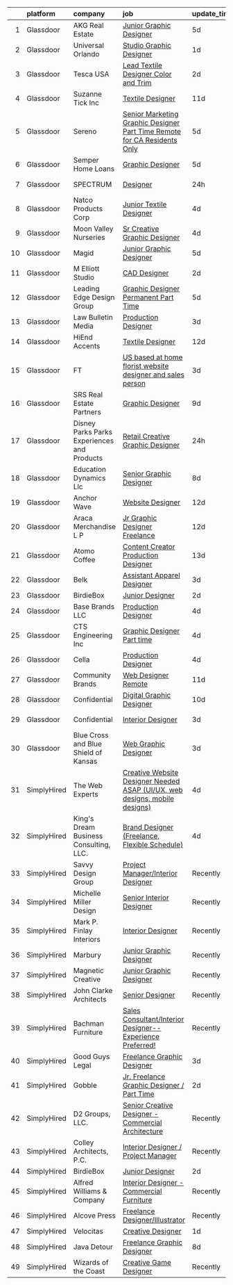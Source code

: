

|    | platform    | company                                      | job                                                                                                                                                                                                                                                                                                                                                                                                                                                                                                                                                                                                                                                                                                                                                                                                                                                                                                                                                                                                                                                                                                                                                                                                                                                                                                                                                                                                                                                                       | update_time   | location              |
|---:|:------------|:---------------------------------------------|:--------------------------------------------------------------------------------------------------------------------------------------------------------------------------------------------------------------------------------------------------------------------------------------------------------------------------------------------------------------------------------------------------------------------------------------------------------------------------------------------------------------------------------------------------------------------------------------------------------------------------------------------------------------------------------------------------------------------------------------------------------------------------------------------------------------------------------------------------------------------------------------------------------------------------------------------------------------------------------------------------------------------------------------------------------------------------------------------------------------------------------------------------------------------------------------------------------------------------------------------------------------------------------------------------------------------------------------------------------------------------------------------------------------------------------------------------------------------------|:--------------|:----------------------|
|  1 | Glassdoor   | AKG Real Estate                              | [Junior Graphic Designer](https://www.glassdoor.com/partner/jobListing.htm?pos=115&ao=1110586&s=58&guid=00000181ec097aa8b62dc132c2fd7d3e&src=GD_JOB_AD&t=SR&vt=w&ea=1&cs=1_1e94b37c&cb=1657522453503&jobListingId=1007985345638&cpc=8795CF9063CD573D&jrtk=3-0-1g7m0iumfghrc801-1g7m0iun02ff3000-0bd8220d04aa45e5--6NYlbfkN0Cp_WSJKd_Pz82imZmURPbhd3kYBsiZi4lpMLOH6vOlLCN-9PvZBA8RYGLaHFNNIHT1RTGKDHn84jeI_7favQgkIz3Obtc5Udoc2MKBcSCDP_RBgh2VwZFyfkiYo-s07fovGp_QnKxkV49C9kdlswmNKP7ebDa3SVAk778WucytpAzTkmXbzE4zVAvXhgHW2jONw6KQzXHX6O0DGA7QO89JBtSQxG-U2Nsd11-bkG5pGj-315CVZ3hBvGZVp4cSCbPUT7soOyxHdiEtL-zOUO7uXbB_5EEpivPgk78BMH2QDfkGtizHUDdCUQYkIdY8YLnquN8JjkTr1boynWTNDGPZmp0tW3R0cOqUY5025ApqtqHZbqTUzGsrdk39KsvPvtgwpKc_7ZHu3NDv9AEBBipeSIZykPvbxyL0Ha9FQxi2UKo3G0bkvhsQKsqwiQikinEzch2vM3bw6tX7nQ6XDV_m1qpmwqDa6kF6Bv_w3_gF8zjE4CTXRpKDrQLraxSTEoA%3D)                                                                                                                                                                                                                                                                                                                                                                                                                                                                                                                                                                                                          | 5d            | Beverly Hills, CA     |
|  2 | Glassdoor   | Universal Orlando                            | [Studio Graphic Designer](https://www.glassdoor.com/partner/jobListing.htm?pos=104&ao=1110586&s=58&guid=00000181ec097aa8b62dc132c2fd7d3e&src=GD_JOB_AD&t=SR&vt=w&cs=1_967287b5&cb=1657522453500&jobListingId=1007994248704&cpc=9DC6E4D8324653EE&jrtk=3-0-1g7m0iumfghrc801-1g7m0iun02ff3000-d9b1f3fc848eb774--6NYlbfkN0A8dBNt2Xi2s2VyZMdbOlonzlm4bxv48OGaZczYzhjJpiI6hl9onzamCWYK6p40cmrPf8KFpFvn169F_2osZ3DcvhF0c06k_J5nKJf9_mtiga3ModBMry0t06a5__qkQh5wXE00SN3RUxBOu0o2Ml_bTxODvHTTgKmsqM_q7xVbXXYeAfkCBAGe7EoVwYCm6mcd6m_vG9DNooVptwlig1eAkHItl8GjWuSgWN5jv2YLy-SBylkJxG6hrzr96vP7U9taHBaIjZTDTk_yjPHyNdjh-QGqYCTuGCY5OP8cIQ6EXWDvs_vSrU41B-NSP2_sadSWJf9TSEVQao_jMIf6OC3Vk3FYWo6uPLSsSPcuQiedzUtXuB8QAJW_a70CNhlbQlDwSVAMZF5ireMdIZp2M9DHOwwo1Y351e7QgCijwR_ZT7V796CLZVU-JGIk6NyN9hZZZjcbR36zpNxwW0L4K2hQCF2qI4oxJTz3wFJqB1l81lqV0cXv1iX2-nIQfTsIeqmlsna6xdeu2oRY0sfu6k8QkKeLQCNzlnw44-kwfoqpU5_e9qIZLCvDek3hQPT-E9aXqE95Mm2avBO7EVCIYc8OoibRYWUyDA9KemZGaHS-ZgMwgnrKYYrdDsBIKqW52hM32QLWqqZ1GHcbfXuQdqRMTUf78t2UBBy6pdSYsyFH1EJo3k3Hj9AfTeiwB73cYSH40e3dsyvI7pNNeHQcfq_C16O9MpcRtfSMqk6ffUoVB_8h_2ZpRCEGSkQHrZ7Vr94iG2_JYufg8CT_a20I2J1m6pTHxgXEWMJZVAPeHrMf6WAj2utujfBqzNS3w2vO-Mq_KOqli5IZAZR7Gf7ak6V_EJhcUxX9SolE-VgsHrBm984aYjnxXhKOByEymV8OPYFzDthaIPl187J4acaE0e6Gqy0-NvtdnLJrSytvIPDheG311Ub02vBm9Ij_I3-1WvyRwf82g4Z3LDw0bP0h2tEmMJv7h5FjeKUUDzB0i59vfVgunIrgAtud27u5x79C3yvTMWlw9D_xHCcs14BRIubbRYGog2S47t6-hanzCLivN8R--jaZ9MrpymlUiMFl6gDiS2QxCJKG4Q%3D%3D) | 1d            | Orlando, FL           |
|  3 | Glassdoor   | Tesca USA                                    | [Lead Textile Designer  Color and Trim ](https://www.glassdoor.com/partner/jobListing.htm?pos=118&ao=1110586&s=58&guid=00000181ec097aa8b62dc132c2fd7d3e&src=GD_JOB_AD&t=SR&vt=w&ea=1&cs=1_3567d25c&cb=1657522453503&jobListingId=1007992912128&cpc=663B5FE45D73772E&jrtk=3-0-1g7m0iumfghrc801-1g7m0iun02ff3000-da6c92eed3fa692a--6NYlbfkN0BK9GXDcakwdiqmeo8o-2GvkYnmPkq7xevAHdeF_847qkpPJo8-WyfG_zt1KMB_vnz6CIqfMNCm431vNveTLGP4acbnmSQIHNk-A_0ET0F2lF_Nt_iySGPRTEsRFCQ6gxnZA6gH-kn_2mwCCsPGoMxDXRnRrm72IocYhzRxGx4HACx_nvHU6iyMNj3NJu8S3Rh4FFaALISIZKhsUA7JNwlSaTefeVWqsPfpbbCzaw-6XPyGaCbeEK6lTCbGcqRU1oBBQ2zGdmXd2dAazWK2MAzlQMNzZItt4ZxUgcAAaYZDbCLvjFl9a7VmAbNSgkDGT0dqvj7pyhLPnCVMu_8kk-Ea_vhiW65WNE0HDKY0WOyQ6zsLE6jI5jr5R86aG7xQtKlgQ6e0aIUb3-uVVDV62mVcDS2iwDEvwEa_M4AL9SEThb1y-rhrOddUhe4VUhNl8TZiQBv1MawWl3XPEcNbOA5y5Hi2GAe7JHFgKp7okx7LOw%3D%3D)                                                                                                                                                                                                                                                                                                                                                                                                                                                                                                                                                                                                             | 2d            | Rochester Hills, MI   |
|  4 | Glassdoor   | Suzanne Tick Inc                             | [Textile Designer](https://www.glassdoor.com/partner/jobListing.htm?pos=128&ao=1110586&s=58&guid=00000181ec097aa8b62dc132c2fd7d3e&src=GD_JOB_AD&t=SR&vt=w&ea=1&cs=1_03d40e61&cb=1657522453505&jobListingId=1007970891606&cpc=A0032DE20586B9BD&jrtk=3-0-1g7m0iumfghrc801-1g7m0iun02ff3000-32fbec3a7661e491--6NYlbfkN0DfhRLDY5E7BVY3xhBTAobuSaZ3WR2SqAJ-w4NHeQGDZ4N7kqSqiwTqZdKynYK-aVe9uDLKZu1YDgz8v-klLLvGYMHILwjggHResIsYB--ugqZTxruz1bvW-KE9RKjEXU5DFCNPE79cPf5vQBSphE7TGF72zOQPOJ6YIfw1ybWx_rEBgYXSRsmtdWxEcSMvNe78J33Ky6Lhmp1JiHKgW6IXVoSE7TSRcxasVa9KniXmkhXvU_slMx3SYUkDtKvL1qXgEuEC-0XBth1g-LvOYELYNkjygrABZhDat2Iv-8YiN4ilnfhUg2DMCZvFnDufE6PKOkN1jsZ3Cv3AZEceF7-8zqtEY4LxHA1i_OHF44cjG5ICs9ccqzFheuTFKXqW2MKwQ4gWVOAlJA6QHXDb8HFuY_OVKRRk2YIrCAGTvHX9Etx3yahhbWx2uO0iq_fxv6aP-T2yTubdLg_VTkp6DKLSAZZbT-l5vWC5qje6vTh9A-RlOLm-fDdV)                                                                                                                                                                                                                                                                                                                                                                                                                                                                                                                                                                                                                               | 11d           | New York, NY          |
|  5 | Glassdoor   | Sereno                                       | [Senior Marketing Graphic Designer  Part Time  Remote for CA Residents Only ](https://www.glassdoor.com/partner/jobListing.htm?pos=117&ao=1110586&s=58&guid=00000181ec097aa8b62dc132c2fd7d3e&src=GD_JOB_AD&t=SR&vt=w&ea=1&cs=1_6e76625f&cb=1657522453503&jobListingId=1007985634958&cpc=47CFDC01B3F81FAC&jrtk=3-0-1g7m0iumfghrc801-1g7m0iun02ff3000-40c671fa3148f82b--6NYlbfkN0CvOeNjp4XLn3k0qM_T7iPcYCHAOtwX2zm7IpN2zDQyNQLlNaZWkEqBRrjuxyApmnEaO8G-Q4jUxbGg5sHk4_cP2TCDV2Rviujf8rXObzkq0my3QX_NGNAWq3dCe3kU2jOEuF_nKQ58vSxI7krOuBgK6sBtPnkm8cw_y_-ppFC54An_y4E3rFWZdo0z6CLC-B5accRKCIP2WSJnVVCxeKemk1G_rfBhXB82tFccl-Ds86E3t4XXP6pLxcspW6EeJHXrLKW6icOKhYyadUZMTf4nfhfNyX7EGRC8I8VLoJrueRiG-M43T2OI6W2pMrmazFv2-vp8iMX6PaBJDhR5LQkWWVsoEUnUAup0vvVsPFwl11U87e-YeTNJoXjlV2zMr5_KRIBP7D9cgeq__X4UwN1C8fhdv_5jAgziQRJfVmbzuKwKh6V6CtGwHAzdO1PB6TYfHI2TlZX4-FSejiOVI1vzPFgZGwl4wU_p24anYJdhapBhmMaLrU1nXbpey8S4vh5JzW1Z4ZVLTnGM7mYJI8jF_J4s7J2QAyVMuu0eUsI1VWNK7Sfq4Xv_-nZOUlh9O9w%3D)                                                                                                                                                                                                                                                                                                                                                                                                                                                                                      | 5d            | California            |
|  6 | Glassdoor   | Semper Home Loans                            | [Graphic Designer](https://www.glassdoor.com/partner/jobListing.htm?pos=123&ao=1110586&s=58&guid=00000181ec097aa8b62dc132c2fd7d3e&src=GD_JOB_AD&t=SR&vt=w&ea=1&cs=1_4ce503fd&cb=1657522453504&jobListingId=1007984676594&cpc=63E4514951618C5C&jrtk=3-0-1g7m0iumfghrc801-1g7m0iun02ff3000-ecb2b21bef1f9913--6NYlbfkN0ATuzukLZvOA7Cxi5gGVTPK8s05ijijAIGQnHXs5Od0XxWzMwbemhMUz9SzYd7vdXJLwTIId9BpMPEV3Tgyi_7fQ1IcyommTv8i8d4e8-ewpHoDP3vxxTMazvxZ7K_AAFTe6pZdowk7y3De7ZA06rp9aH02YLSAATaxcKMRYOgkCh4d93V2GwYugEcsRHdqg7Xgt5WH0ebo13wYsL63Kxcj264og0GirXfeGPqS1B9fqeD8fmXVkSvLETMhhAbF3wm7_JufWP2FwV-4lydrZDxA4T78SKGLBFVSfXbRr8wBj4OzCrnz36WTpCx205Guix_FQazvyDb3Yflhc_5HgGFpaRTxJg5y9IyFTHrB3cyJIDWXmomj5nKncMIiEAYi-zxPggtg9xx4vTZDiwPp6RPIbnwIXZEEClR2o8fvG613_V5sjuE05bm7t7uFDGc0Ip1u6gPqLAnskcfRJfFgJs8AtZlYG0wAP95kG40puv7snWkKT3q5wn_mnHwUR58mhNg%3D)                                                                                                                                                                                                                                                                                                                                                                                                                                                                                                                                                                                                                 | 5d            | Providence, RI        |
|  7 | Glassdoor   | SPECTRUM                                     | [Designer](https://www.glassdoor.com/partner/jobListing.htm?pos=122&ao=1110586&s=58&guid=00000181ec097aa8b62dc132c2fd7d3e&src=GD_JOB_AD&t=SR&vt=w&cs=1_848bd3f3&cb=1657522453504&jobListingId=1007996142213&cpc=AF8BC9077DDDE68D&jrtk=3-0-1g7m0iumfghrc801-1g7m0iun02ff3000-adc08817d68b8259--6NYlbfkN0CeXNZYxOzgf11O9-TFJft4I5QLQjKTqoL33Rtx55G7TvJvoeF0OvnaEShlzRsRct0ifqtIl0n_lMdlynFETrOSAH86cRc_F6HB_utoEbY6dnZ6qxjfGNOKeFf-pNX93Qr03dQrA3OvBzi9PWk0kzsO4Exou0DbDHSzvScjItRYCVJcpUPKr7u9WEutSJcLfSLJcdO_-rAuwgFRsdW4iNRaSoedKAzX83erM5EPyqe923QWYu__A8oe7UCebvPEbqwKF51GBLfQ9l1KWf-Vi5GQAbEK2MS2ibTAdgF-1Dgx5KmPXPzmtT4Z6g4ZMKs2xVbwtDW7GnCpdJGZaxqBjH0qS1Tyq2qrHufU65deK33PvIUV3dVnBIzIgw2iIQLPpPpN2aHxcj11hEwM6UtG5owsO-QfJcLlyuun6zO50e7DlWcV5EPopcPCnuktV6Lzotg%3D)                                                                                                                                                                                                                                                                                                                                                                                                                                                                                                                                                                                                                                                                                              | 24h           | Greenwood Village, CO |
|  8 | Glassdoor   | Natco Products Corp                          | [Junior Textile Designer](https://www.glassdoor.com/partner/jobListing.htm?pos=112&ao=1110586&s=58&guid=00000181ec097aa8b62dc132c2fd7d3e&src=GD_JOB_AD&t=SR&vt=w&ea=1&cs=1_393a5204&cb=1657522453502&jobListingId=1007987802425&cpc=63C68CF611DF075E&jrtk=3-0-1g7m0iumfghrc801-1g7m0iun02ff3000-3ea8600967559903--6NYlbfkN0DsBOlmEAMqZtav1V1WKZO3RUElpafjggtWvxyDQ3xFSi-VzB5KdbXiZO6Bf1w1N6Sg8a1o7BBt-lkxuAeaPdpC8-hhaqh5c_fDZprzhmWf5xgyyCrb1QTarKUGt8YYDBdzXy1pVsr0_LUnXJH_YAlvTXDXqTkLV8Ju75prIEHJkiBI05RHq1XeRruC6Uhy-cS6pVrKpWctgVt8BAKOQnXXSfeZ51Haf9iGr-LKzY3o56O07KRKxRUNuMqcTlcb0DI-4i1lf74hIgpdDUhrzktyRdXZTcQ8m5md2B_M84fRq73uWscoyP38_NTRkkOPSLMFSWTj5yE4tcfyFXU_aI6uLJefdtIdfM9uWo-xD3FXfRQ64x-OtarbaLu4f_If1bAGfs78lA8e2oLnJN3XLurzmVJoLqclXT82cPPjNa5akqD4auXpAG4beDhQ-QMPqCqrxNIW7qd6KMAml5N-bga0l4uk2KZMMDObdAS03zreAV8RpWRpcXOEBA9posDKJQuXlNwcfIUQuw%3D%3D)                                                                                                                                                                                                                                                                                                                                                                                                                                                                                                                                                                                            | 4d            | West Warwick, RI      |
|  9 | Glassdoor   | Moon Valley Nurseries                        | [Sr  Creative Graphic Designer](https://www.glassdoor.com/partner/jobListing.htm?pos=121&ao=1110586&s=58&guid=00000181ec097aa8b62dc132c2fd7d3e&src=GD_JOB_AD&t=SR&vt=w&ea=1&cs=1_4ea6d5e3&cb=1657522453504&jobListingId=1007987586374&cpc=F7A2269C793D5877&jrtk=3-0-1g7m0iumfghrc801-1g7m0iun02ff3000-2dc8b1d91e759f31--6NYlbfkN0CtYVjMIh5haAAiJ9gOyIueHAJ7ifDipeAmUsIwS91L00T9yPHEV-4ryS8uDvFbiFhYj1v6lxMLSY7PZOCO0MrMz3iTwxexNbaphAbaDXZO5fHYbEtv-UGMBItqODB3n2k7RaCx5Nql62VwAXgZsj7B0aB8z1MnQ4WQwzOwrYBW7dNPiIRuztUGl9bTwUvOQuJ8oC9jewyj_PnBwghup9q64EUgsMHqd90ungVD3wcab8b95jL5Tst0AGdpyprLfZr66QXYfL43yQUdOE2xUImudkEDM4iG0EGs7sw_8WsJxSEIBqy2bFC-V9mNVW_UnYTWfh7sP9oLA7fIGQClIVBLa1IKoVD6t6ZAtJKl4wSL8sY5UngkQsIpS0E3lbGSECAV2hueZxwa_C17bkTK9Q_E2AapVBsALoz_1L-9Ojy0SvH4_uM3Q7Nsr-41nYirGiC9aODp1Q3ocV-41CPuqrZ_fERWw9i83Ss-MyXuWOIXjaCgk5Ez-UuqOYEvivF-SwpQ7FD-0cNEYg%3D%3D)                                                                                                                                                                                                                                                                                                                                                                                                                                                                                                                                                                                      | 4d            | Scottsdale, AZ        |
| 10 | Glassdoor   | Magid                                        | [Junior Graphic Designer](https://www.glassdoor.com/partner/jobListing.htm?pos=114&ao=1110586&s=58&guid=00000181ec097aa8b62dc132c2fd7d3e&src=GD_JOB_AD&t=SR&vt=w&ea=1&cs=1_9390a98c&cb=1657522453503&jobListingId=1007985513095&cpc=AC285F3A3ECA6BB0&jrtk=3-0-1g7m0iumfghrc801-1g7m0iun02ff3000-97dedd6d5622ff2d--6NYlbfkN0Dfc8qxQaUOUj0XhQ-_QmlkkiqFOsq2bPQMpcm98o2tvp2WlvU4Hr5nkRIVnBeqTT3ka-1PtyEZLeClE_15Y6Etw4m4doX_xpuW92EreUaAf6jtfmQumLcd8zMQW4NOeXJQOIPccx-Oe28-8AmCH7HmyvwwXvCZ9Ik7r3H-dobJkbhNjxdqzh1-wrPx9etP2fmsEHGG7lWItQW2EnJHmcjoH59qRjlNGXERYs2PRispFJNSqLtfDCHgLOSMA6HwSy_3xQ9g6TpVFVT3pgZedM0Xjyvn2NG117ujRyGex90dI68nynYuVuLbxoqkmmLctBTpKTJ92yXvQxPWd8g0cJ6ROp4pckZp5RPDCouQE6UnNa8u_7NbBnOAEu37PLkcfViEN9BFB7qqTUtLVwQbULWrsvhVJmnbd7mPhHZAFQt3eYcmIj4ZK0SMZDiqPltoGOktb0XaVgYuwzlEy20CXfTdBqn2ZyL_gDb7ngP2xaupNoHTuL4pHu74zkjP7L_GayI%3D)                                                                                                                                                                                                                                                                                                                                                                                                                                                                                                                                                                                                          | 5d            | Remote                |
| 11 | Glassdoor   | M Elliott Studio                             | [CAD Designer](https://www.glassdoor.com/partner/jobListing.htm?pos=102&ao=1110586&s=58&guid=00000181ec097aa8b62dc132c2fd7d3e&src=GD_JOB_AD&t=SR&vt=w&ea=1&cs=1_5f8ebd68&cb=1657522453500&jobListingId=1007992546690&cpc=AE985C7006D9F304&jrtk=3-0-1g7m0iumfghrc801-1g7m0iun02ff3000-a77a986ad16ada3b--6NYlbfkN0ACTeRvGRFS6hadW-07x_K1RnsIE8OdH4tufuZ5eRAiXj0gAa_UNCxgrPwYxTRUo2qYhJOerHcijT2z6Mid7UdlQo5WU_INrLmEmOc5-O1FfiIH4eUBv57MufVhPaM9FRzRKTqqWTHMFaxNT9aYE_-j3X2SwW3KRVbetnb797ju4SVXCGwE7yJliadzEs-pk_zIAoOV1PoLfn2YubWqFPs-RbuUwO8lF5782HI8ISzokeZwfM3-EMt6Wz3Qww1jRWhyyFK9nkF0HTFJLjhzoZl3iI9jZXI9x3dnk2E4r4FZmAtEK88kG7y1l85P5OprJxCmAVh6ySajrM9QujYdtqRtKMCCFcOwXU_TcH0YdE40-3tep8Ae19kx7X4M8VDTYgW8nW483b0g5mCQtMEfwh23pTBiIb_9sMJ2pxDwJa9Y2aqvnUKSHbSCV98LGBaFfR0s77N_7SOkb4KSdFNqYqGINpfjjtUQw0GSQvulGPoTdPwbO2BprppyCeXYKSWpRPs%3D)                                                                                                                                                                                                                                                                                                                                                                                                                                                                                                                                                                                                                     | 2d            | Wimberley, TX         |
| 12 | Glassdoor   | Leading Edge Design Group                    | [Graphic Designer  Permanent  Part Time ](https://www.glassdoor.com/partner/jobListing.htm?pos=124&ao=1110586&s=58&guid=00000181ec097aa8b62dc132c2fd7d3e&src=GD_JOB_AD&t=SR&vt=w&ea=1&cs=1_e31ef97b&cb=1657522453504&jobListingId=1007984595458&cpc=8795CF9063CD573D&jrtk=3-0-1g7m0iumfghrc801-1g7m0iun02ff3000-11043c7c8e963178--6NYlbfkN0CnvnrZV6i1JGX1yqycrBVKxG_QbmFGo1hJvaAPDrdCVRl6P8I1_n7waFchUK4Q3gDafImCB1rmxKeoc0jQAXtxOFqmO1pm6ZkXA6nwyjKxAQg4AUHtgjRU8bxpdDoufFrnw0xTAJpRqNUDmSkfXJsLa5U9xFmNMXDqdpKhkD60V-fC2A4PAwmmvbX857XiSjlGZcBjLCwwwbxfwyuIB9RZ9m_QQWJ6GhAS2Pdx5XojDeQEMQk_4_QSAXm3iBGiVwNtxQwa9yWUjTqhH07an7u_wajgkvzo7huMS-qaj23PgF_LqSifU-xixYR-IIECTyQiOT4x1Drd-QDv3mJ3klQqc2t0Oq8Mx30wKp4zW7Am2XAr-W5CZZMG8OhKr6Qn3zqA0Pr05R-5Yx4uEHOJmR6IBeh6r9E3NykOYiyVmOKRti7t6zlnR137ic7DuwPxKtC4QuBR8Nqxvk5WvnNvWk6qXyy-3YXQbZKmFRb4EqB5qTSVhYtOeLa24FWIjRCuqxpX2B1TzPHSPw%3D%3D)                                                                                                                                                                                                                                                                                                                                                                                                                                                                                                                                                                            | 5d            | Remote                |
| 13 | Glassdoor   | Law Bulletin Media                           | [Production Designer](https://www.glassdoor.com/partner/jobListing.htm?pos=127&ao=1110586&s=58&guid=00000181ec097aa8b62dc132c2fd7d3e&src=GD_JOB_AD&t=SR&vt=w&ea=1&cs=1_495e4b16&cb=1657522453505&jobListingId=1007990202988&cpc=1120CD366D53BFD9&jrtk=3-0-1g7m0iumfghrc801-1g7m0iun02ff3000-67562f59aef42950--6NYlbfkN0Bzkuy17zoNwKMVjyusHhR7JNYo3SmelKzW8jp1Pa4Tk8SeJt-khgAHZt3tcVHcl5DAG62NGI-4zAvEdl2xxBf3Xz-TMPs5Aw6496vOP7WXQUudzsIYMOhRHeljbg2Pp8TL6QXCCqCQt1cwN3UYN5FDtPXsLbxlWEp_y1FIvWDpPufu2JBZ_azSRUCHqStYvIbaCMaR93eZNhlzPFWVFBrndKmLeWIo0BrOtDpbP0dH77t-j-91vosA1bh71eL1PA8UtFQnt02VxUA2PtpNqvtZMPgzCSO19nx97Y-wslhkeKNu9SjzfrL73a9r1dmjvn2yl2KlYOYAfJHnYRPf0C92nLoOlBa8JRqSbU-6lC9H9ngaGmj6JM09FmcwSGdbD2CZ7msr9SBhKAToNY-zc6Wrp8CbukeVKTxfGC-h4OJCSJ92idLpIoC2mQCbcJkMv1zzuVu2yjVt8M8E4L2imIaV3YNEu-RGNdxsILd4mglnR7-zGEhN2DqdF_IAGeEsZ0k%3D)                                                                                                                                                                                                                                                                                                                                                                                                                                                                                                                                                                                                              | 3d            | Chicago, IL           |
| 14 | Glassdoor   | HiEnd Accents                                | [Textile Designer](https://www.glassdoor.com/partner/jobListing.htm?pos=106&ao=1110586&s=58&guid=00000181ec097aa8b62dc132c2fd7d3e&src=GD_JOB_AD&t=SR&vt=w&ea=1&cs=1_a9c2bb05&cb=1657522453501&jobListingId=1007969520749&cpc=6BDFADFCA66887C5&jrtk=3-0-1g7m0iumfghrc801-1g7m0iun02ff3000-29bf1109820b1c2d--6NYlbfkN0Dx3r3E47sSe5bB3PIy1uzBZvlB7xy2NhfhZMlxQTsxrHUpHsFF6W0esQv3GrpA3GPxrEYAVrn5qGuHoy1szY5sWL8KxnEGqnW7VTyHc7etp3Lkw8fFSuHMNAw76tM5yR41BK6rBn9DoVtzf3U5rSsg73277ZCy1U5DkKAjVps9t5cGIaBEKvDlJLMzuqWuk9ETdISHi37HO5JcRLTRH0gb4z0TMRniwbWvVslgirwmicN4LlyUZEpl0SB6xWCi9a4jlahbMSdIdO1XuFDnt3eOiw0y9GuzLvvRXLHdHb9ujdkQ6wfxITAe7Szd3hVLGtLG6o1OrVeYbubXKkwI1VzFRcdpLvevqR_phFyLFcqIz4w81bEsu-s7R03m8s2eEsgu0lAClt4MuvwkzMjfdW3VOzBYlcSWric5ATJP2jyAiRlXNfDBc45FfxZh0iSU2tOU3mry2gl6JoGaA_NcFzqkaFd9gbvOcaHouYlef9BU-BkpZHUPoNBs0OFT5185uyM%3D)                                                                                                                                                                                                                                                                                                                                                                                                                                                                                                                                                                                                                 | 12d           | Irving, TX            |
| 15 | Glassdoor   | FT                                           | [US based  at home  florist website designer and sales person](https://www.glassdoor.com/partner/jobListing.htm?pos=129&ao=1110586&s=58&guid=00000181ec097aa8b62dc132c2fd7d3e&src=GD_JOB_AD&t=SR&vt=w&ea=1&cs=1_e820ca4b&cb=1657522453505&jobListingId=1007990207394&cpc=8795CF9063CD573D&jrtk=3-0-1g7m0iumfghrc801-1g7m0iun02ff3000-df323752f53446da--6NYlbfkN0CL-1-0qZWlNpJAHHYSURMpV0FQ4SRvHL8N4anMHHN2qKWshdb-N1UEYmVnGBzhLK9bGCgoPLOvgUC6kCWCoZAzi6CBSBzRpNBQ2kElBREqvSdeCE5oA8MOxvjMTKJJbuetLrYMmwm2zW-xDLgoulYX1LNdGaD-Uj2S4zCMNCsG3xoHTKLuwFVPbzrGkvdzCu6x3VoERaWrbV_BakASEZ0-0AYJdRgdOZ6Fntt-mqzr9jZaGddu0k2QS8dfv9rH2wb5L1sOJjqI_LXmjhCuFfiskZwpJtNPruBJp9cx6cIA0_biUrbXwCQxzXQyHQJXt0MIfxtV2xmlT3X7OGufRRLtA078R_6LYS8FprgmJJCgzJUgIsYRKyJVY-5YZH8S4OTwv1IAvhhS_zLjhUtotbV4Cjyb1878xBsPC6Lmo0FFm7GIB5BgG7yOamYV3CrcAaE6-PG0lzmwPqC-csSYGSz80HyHdfxCokHvqymtFsBFcNDcMhxeoTWyHQlPmbptwoGv6Wpq4J5rRy_dFRoi0qOYHoZpDtD_93mqwHAiVkBnPw%3D%3D)                                                                                                                                                                                                                                                                                                                                                                                                                                                                                                                       | 3d            | Remote                |
| 16 | Glassdoor   | SRS Real Estate Partners                     | [Graphic Designer](https://www.glassdoor.com/partner/jobListing.htm?pos=110&ao=1110586&s=58&guid=00000181ec097aa8b62dc132c2fd7d3e&src=GD_JOB_AD&t=SR&vt=w&cs=1_2412f4bb&cb=1657522453501&jobListingId=1007977616614&cpc=44CD5376B8534B8F&jrtk=3-0-1g7m0iumfghrc801-1g7m0iun02ff3000-c1dc350f3ee8387a--6NYlbfkN0BHMV8lgCpHIndQeE1Vwli-yfbQgOgfRkypwmneGDEi-39pInpJQ1S6zbMaquZVZg_UViHIGMjBoMShSyfTKNiJ2bb-drr2Hfzl7FkYmvSakC9Pw8zoB5VogRqG3JUFu1NJ2-kggYnsmGMYTRjbGGMUkK8X7nxFWHBIJcRK0w-iMUSoukeUWtbVJ787ZdOv2nnco2enTU5nc6_mlhY4NRNLguw0peJJy3Ux1J_vF0avoe9mzf7pw5zzXxbWE3WdPkM_VIqVGzUWFreef85m1YUjbUYsHQsYX3FXx0jiESs2RQ_CwpVrdQsbAIXyUHaA3fmQ1T6EeAuxpXS0NF2i_nzXBDfPlEcoM-iRFcB5FaNpg78RlMsR1mR7S8vWhEPM5MVDEd3xzKaiGSgTe4cfIjMRnWnzSj_Ne4RzSBiXoqcY7m4368IgPX3YTwdM0UXzf3U6BE-NBI2Nkrc4HaE53hfQ2o2nxfJl2pUZQchaX-ScoTAWAo3EdQ-bKtwIoOPELkfXMLhZ-PRSd2qPACS45tXnK0jHSHjqZONKLQM7Jsjd01xGuot8mSFWeInMIYvNcGQ%3D)                                                                                                                                                                                                                                                                                                                                                                                                                                                                                                                                                      | 9d            | Atlanta, GA           |
| 17 | Glassdoor   | Disney Parks Parks  Experiences and Products | [Retail Creative Graphic Designer](https://www.glassdoor.com/partner/jobListing.htm?pos=107&ao=1110586&s=58&guid=00000181ec097aa8b62dc132c2fd7d3e&src=GD_JOB_AD&t=SR&vt=w&cs=1_5cac33b5&cb=1657522453501&jobListingId=1007995814111&cpc=F41FEAB56D215062&jrtk=3-0-1g7m0iumfghrc801-1g7m0iun02ff3000-de166f6b0e4bf0da--6NYlbfkN0DAFTyt7pbDCC2JPO79CSdi1dIb81yjczP5qsKcZIxgiRd1qisRd4re16D_VG3-wzUWs9OwoP3tNAL3MjV8_i_1yg3jih7Hm4zdNec1dI212R3I1HE3rJTJjQ7ne3M2GXegrsKCaukIcUujuROx6Eg8KiFZsDNduj4xUPTQvLgzbmo0VhvkKSbpdGnNCy-qA2F7Mg7cT3waK5R1pdt9Qx6YdWLhnLd4efKuD9BgpsNB22n8hoYADL39amK3YowIBQOenw8wXiUtRo9eNZAguRMA--WgYFL0oXkOMGKLcEewt9VqLdH1hvJ-kuBDYxvYLwpccvzo6-kFIQxslT0c3goC2ZU8usAlQPb8DBl-fXPUcjsaSLOadmYLLu-8w3icEuItpW1y35xhBCBygcBLH7b6M15v_3Ux2gbNgu3LlBm4Tljr93eZJOVoXp8VVOl-um19UZdeJve9GQ%3D%3D)                                                                                                                                                                                                                                                                                                                                                                                                                                                                                                                                                                                                                                                        | 24h           | Memphis, TN           |
| 18 | Glassdoor   | Education Dynamics Llc                       | [Senior Graphic Designer](https://www.glassdoor.com/partner/jobListing.htm?pos=113&ao=1110586&s=58&guid=00000181ec097aa8b62dc132c2fd7d3e&src=GD_JOB_AD&t=SR&vt=w&cs=1_b0c3c6be&cb=1657522453502&jobListingId=1007978804793&cpc=82B3195DA92CAF92&jrtk=3-0-1g7m0iumfghrc801-1g7m0iun02ff3000-0e18b2060813079b--6NYlbfkN0Dtahjid_k1maPR8Uq8ZOfdwDAF0TanZFG__VSd_-sjnf9j5ttr_S3DctbCj1q8FQtjpXdYEUYwacX8I7KkRF4Ucnoi-jciD-JbNP-LbC-H-pFHpq85QZQXUecyyJ7HkbdzG20lXI-mYY6sF2rAMTldy0k6e5gDsLiUE6kJglixL_jQuKRw17K1L5D1DxJyGfCiH8Ocdzjjgca_5TALvAY2vrd3WHrrOS8myVWYMAYV4CnQqCgMuZ1AnUg6Br0dVMNipdxxgftvVmvSkc5GGW7ojqCQGFI4E8H5Tsq626Az49P8Z6Pt9fYvWXTUHG049nDPgPMc0zo7YYry2BE6l1MCxus5B3DWeHhtiqKx-XrKWUgiR-6nXt6TyL72VPXZEn6zzP70gYbponOUmeVt_OJK8G9xkNQgPAGozOSv50ym991wTohiiAHp12cC6CzRNXvqZCrRL-LHPvpivzZS2fMGI8Qa13jKiUiyvkjx9UjnMYyoVgf4oYkBSZfsVkBxn_e03C96Q532rNhdufFKzmWL34gk5erkupwKfCfSzGL3dcyDxcfJ4RtbkfdFrTwbFaAf2s80uvXhcGeS92Lh_HyXImDBN_gMuRb3LC8nEPMLQq3QsXZpBwpN)                                                                                                                                                                                                                                                                                                                                                                                                                                                                                             | 8d            | Remote                |
| 19 | Glassdoor   | Anchor Wave                                  | [Website Designer](https://www.glassdoor.com/partner/jobListing.htm?pos=119&ao=1110586&s=58&guid=00000181ec097aa8b62dc132c2fd7d3e&src=GD_JOB_AD&t=SR&vt=w&ea=1&cs=1_0bd52bec&cb=1657522453504&jobListingId=1007968721489&cpc=8795CF9063CD573D&jrtk=3-0-1g7m0iumfghrc801-1g7m0iun02ff3000-9c5ba889389ef706--6NYlbfkN0AMmzKC2Nr5G1e8rIw7Vt9yg0nX9m3Sh1UDMvcQtIa0Wcul-QjZsApobSvX44OJa3lSh8cP1X-DywBCyit9hz5W3gvs6T9dH9NieQckxS2QV5DUat1tUZHMygOTjCiNJZ574azr0NKm2RuBKT7u6oiRtwxQPs36SnkT3IjmN8ppASNMmRZDHPbD7ck-rGtuUwiDFaS6c3pYbF4AnajP8c7oKYREzP9wBzsETCiPHRS2aPQ_Ucle0oBcuSQag5KDl03yuWeBTgQQCK70moQCVtKTXvB87q8jA8bBpKpmBbOwKjNcbLhJbQokRxphN3RZycvdFlLtsA5JnLCtElzQuuLXjzF_8FM_aar3D1mnIPqyWWSP71paUnT_8y9zQnTLXB94-nHfuuXBr143hwaJKFxsIs0y00Svb2Q0534R3MvxeX4z7xxwhT3GeG5WsGiYRgpS34VEKmNmPSDgfVBIM59VpK-il4uyfHBMl_SLu05I-9s1LISGZf_i)                                                                                                                                                                                                                                                                                                                                                                                                                                                                                                                                                                                                                               | 12d           | Remote                |
| 20 | Glassdoor   | Araca Merchandise L P                        | [Jr  Graphic Designer   Freelance](https://www.glassdoor.com/partner/jobListing.htm?pos=108&ao=1110586&s=58&guid=00000181ec097aa8b62dc132c2fd7d3e&src=GD_JOB_AD&t=SR&vt=w&ea=1&cs=1_59958af4&cb=1657522453501&jobListingId=1007969224262&cpc=8795CF9063CD573D&jrtk=3-0-1g7m0iumfghrc801-1g7m0iun02ff3000-4f202b68e8795897--6NYlbfkN0C5jinrRu9OFhzXOfMFG0wpnKYKfiIowwwIeRu8MnNJgc43Lf5OFtMVXfVG-wWgMYDgDAzBkjvsXjKsXQ7SrSkLqya4QFyStzmb1_W01uclnUgAK8sxOWNnjIF6s-qGzhS7Kc8xXrWAM7esJsagZJAwRebVVFNtMgVKaja0ngpl7nMb2LUak-EuKTRrK7uXXnXQHPOIVgB2n97D3uwr_vkjy8A77I69JvEF7i4Rcgmy34ZgDWW1Y6SUQwOC6DFT2MoTfzVw9hsuVc8oDhWIDnqj7CWJmin0w8v23U-couWovEJM0A4h-tWJ3b4pDJU4hve7kGmGEc0DNnlngIBZMAQbIbr1GAzUE5JxEKb98POPGlUtQW41THQpcldwX0dGFjoELqy4uyFf3yY501oO0RYX3RMlltui6A1llKhSHGrOOw7t98ShSnHQn3ovIzeLksKd365oeA4cgEpn3B6tZTF9oHaX6Re-rgWGVtYnVQpgJdjc31W1y-XVsQob8wOVCs4%3D)                                                                                                                                                                                                                                                                                                                                                                                                                                                                                                                                                                                                 | 12d           | Remote                |
| 21 | Glassdoor   | Atomo Coffee                                 | [Content Creator Production Designer](https://www.glassdoor.com/partner/jobListing.htm?pos=111&ao=1110586&s=58&guid=00000181ec097aa8b62dc132c2fd7d3e&src=GD_JOB_AD&t=SR&vt=w&ea=1&cs=1_6b758a0b&cb=1657522453502&jobListingId=1007967013346&cpc=8CDBB1EC89CF7160&jrtk=3-0-1g7m0iumfghrc801-1g7m0iun02ff3000-373517cfa8f42e29--6NYlbfkN0AOJQYGSe-_3UnRJUG2C-qd__XQ7oeS6SET1HrnDSq5mvDk1ampRCRogaOvS3gN5K-k7GRzD1rLt3CNiqEOAiqRgxW5XArZt7c5xC8AdiEDDHnhLjozJDMrafVyWyTr0WkqxitCbXXAwLg8eEmkay77qkuDkdG9PYg4SxDxM_dEg3ikqe_ra6qECaksvCz5rsc02JeHMvh3BVSqZ-tsMuGZ8uIDRzE9yk_pDM3jl1G-ZH2ssX4JXL-ggipaQZF2oQdNydI49tCO6U93auk73eBhRaoDTmrObgx5fhYUNiLo2WmsPB_ReAyTiURCSoWCarGbSxcygMO6c3vOHNgb6w7ZbzHYmNZ1czW6TLGGWA_n-jVQFM0KlFmACnSxsTD80WlXVOlN2Qk5V3C0-B51F_i1Q0fUSGNVTfJ8Kj3yFnn4C4vibcCC_nZd3pnw_iMjp_xWNoOROidLXdTcnZKu1Cv1q-oiY7hwp6E%3D)                                                                                                                                                                                                                                                                                                                                                                                                                                                                                                                                                                                                                              | 13d           | Seattle, WA           |
| 22 | Glassdoor   | Belk                                         | [Assistant Apparel Designer](https://www.glassdoor.com/partner/jobListing.htm?pos=120&ao=1110586&s=58&guid=00000181ec097aa8b62dc132c2fd7d3e&src=GD_JOB_AD&t=SR&vt=w&cs=1_f3887467&cb=1657522453504&jobListingId=1007990871493&cpc=F5E96E35A1725171&jrtk=3-0-1g7m0iumfghrc801-1g7m0iun02ff3000-d0935a83583218a7--6NYlbfkN0Da6J51kXWVbKwKvqLrPU-n_Lo8-YIDkUozJ5xEI5XbK5RbcwwFnbOzbi-PuFpPYio8MWKqeXdpfncgZqlWV_wPKuYllmhj3Th_khvo3LWKDV4pm0N1LJo1xvah4ENccMJLq6AjCiB4QDyGkomOXDG9BEorwNLpZl_5KfWR5O2Jh6M-IAGy-PGQX7BG6q4FaHiXfmDd6GQfmux5SK5g5RfshhsN_O4cQK5ibo8GPJYUQnd-CUHl-VZv6qCmJ_GmnZQIGdBvg3u9_B7CnDczPLP_QENa0PTK9vEaSQCymreSzePI60nNE4rFo0ikCmiGt7bzssTkAOAffMSvtkYzbYQxxNlP8Y_z0DbutWJa6Cr5i22jBW6YP7ummkWazkHOH0m5iLG7ZC_E7eWEHIkel_uANvB3kRFBU_Jf2QhpppRJ45gdI3ieuzmSZsGZFc6n4jxBsf6iR3OD-rsq158rrvLmy8KsmcNGHDo_8Zqyhn_8KPAcNUwSDDwl6ww0ZTk2PulhdzLQcs8iOewap-PS4u8JURgphSv5ThnQYEbC_1Hs5SwF7X71_V3jOlmtDPT6MQ9ySNKnrJ3M4K-E953NmhAErz0SyPui3do%3D)                                                                                                                                                                                                                                                                                                                                                                                                                                                                                                            | 3d            | Charlotte, NC         |
| 23 | Glassdoor   | BirdieBox                                    | [Junior Designer](https://www.glassdoor.com/partner/jobListing.htm?pos=105&ao=1110586&s=58&guid=00000181ec097aa8b62dc132c2fd7d3e&src=GD_JOB_AD&t=SR&vt=w&ea=1&cs=1_8cdfcfdd&cb=1657522453501&jobListingId=1007993146296&cpc=334ABAF5D42DC775&jrtk=3-0-1g7m0iumfghrc801-1g7m0iun02ff3000-f90bddc2c005dcf8--6NYlbfkN0C-0bblxfc8WgyBPlre0heWI_waL_2zoU6LEEJmjb8vMe4ld1XBEjNmzlQuPH1NDtsfu-5sq-2qGIhyjdXf2hFrQCMWeFji989xXdA169tWY6VgmcYpFLnj1EGQT19rXu4wbrIWflIl8L42d13WAAWgPDGOG7rH0bje3-p5dzfBNrq8pjKeWbnAtIF5dQI2S3p6Ui-PzsrSOw3UeniKaosvFOf9DlgQS6NOwrueVdwLUedJ4PJJHzkApentiQHRxWzKOUQOgnM2Bbu6X70xJM8ZGN_4OqWdWnJO-FWwAipPLMXVKFFtgiqq_Y9puDVEOW3lqAGClAL-JTGW0pCY8y3YdzK6tfue3xqZZzJSH1CrCDeXu0xcTXAt7uCVe33y7oyDJfS3ON4EbPgQjH1pmPvvLiBhh0_r1XZhPyW5E7ckssixpWtdfAV97EzNyuBLWNbGHuM4t2ddfNmp0o_ThNAqM9e8pJVPyGXIyuawNOTZ4VNV7dmbp259I16b-Pa7iRE%3D)                                                                                                                                                                                                                                                                                                                                                                                                                                                                                                                                                                                                                  | 2d            | Remote                |
| 24 | Glassdoor   | Base Brands LLC                              | [Production Designer](https://www.glassdoor.com/partner/jobListing.htm?pos=130&ao=1110586&s=58&guid=00000181ec097aa8b62dc132c2fd7d3e&src=GD_JOB_AD&t=SR&vt=w&ea=1&cs=1_0d65e0c3&cb=1657522453505&jobListingId=1007988368800&cpc=1160948BCBA38B5B&jrtk=3-0-1g7m0iumfghrc801-1g7m0iun02ff3000-86d6cbc5bf8fa9ff--6NYlbfkN0CPEiJEzZq4I_K6S6Q9VC1QMfIsI0INZ1UYi7vjgDL48do-bvsq3-GMtfMwkj-DUCeK-yr-ZF6968ZzgXlotlJMdcT-BLMTmHTb94No7ZfJ_nXswIPZgWXwCJkZ_dU7L7jyUcTNtz7qDkS4dL3CNV2oQlcWBcKG0oAv0lfvLpIgHWLua8TgOyJVKBYvP_rWxxTdXbTbH-8Zqd4HUdfUI3u25oIeYUF9oVttBoiTozNhniT8mn1u4x-LERTJNzOWYFTiXu_jNoyDnvcGLUwSxg76G0-9bFoGoe6O3XoV2m4ce-TNUlhFOG2Qx7XMkFnGBzDHIjng-pD5lfNyRpPV0JGGM27e7NQWtXPWDBuGTu0rxKk4kYZmKODAGs_CB6E8NjzOk8VDv2PL0UL65svg5PBacA-GjgpStEANyE7a68l7m-OzblBOG5yW4Na-ktybu5wGa4syvrzVdsBl_z4yEoKhGI59eJaIh_BzibWsOPHnlgs0bXGL3gCO)                                                                                                                                                                                                                                                                                                                                                                                                                                                                                                                                                                                                                            | 4d            | Atlanta, GA           |
| 25 | Glassdoor   | CTS Engineering  Inc                         | [Graphic Designer  Part time ](https://www.glassdoor.com/partner/jobListing.htm?pos=125&ao=1110586&s=58&guid=00000181ec097aa8b62dc132c2fd7d3e&src=GD_JOB_AD&t=SR&vt=w&ea=1&cs=1_4efdb1b7&cb=1657522453504&jobListingId=1007987926812&cpc=9DC6E4D8324653EE&jrtk=3-0-1g7m0iumfghrc801-1g7m0iun02ff3000-850707ce4469585b--6NYlbfkN0C5bPi43c893ms1Fsgj2qyLVbyDIkrXDUGMMx0PgLaQlQsNmnZBXPVCKWl67g0A7IDKTYQ58OCOSsyFC04MYEACdnLxTfrWwi97-MotrvuxJCjJBarYUrHyH4hdRqA-fmiE3PxRsuVbZ5sxJBrPwYdnGdOJVqYiRfzSk73ldbMngbD17kvp_xapQsN2k1UuIEcsg0DFK0pF3R-1P7vLuYIhuoD5L2vPvR5sNHnWr9ViAXJUba5xraF4QU65Yg-Jrnh3bLJXgwN-3S-0DouCPHEQHx4l-TKtuJPkcBpaXZuKFXqCEu5kzJQTiBNUJLB8js_63GYXUB_Lja2PuQ9yR1e9J9AN1EwgWKY5m82HNE3jagOBQxVHhzVXahWi6jsA2GIeXIVW-5eLxbPjUf6_LU6c_qFddVYQ7Bffr2fgVPwUvALXDl788ZX0hVLdH5Ie-Eqh__179aXt4EjbMNe3vljxf1dDSPy6v8i_z26fRIf1mbDa2HjV67jxEs1wBhU6JA9RIkHE66RSGg%3D%3D)                                                                                                                                                                                                                                                                                                                                                                                                                                                                                                                                                                                       | 4d            | Fort Lauderdale, FL   |
| 26 | Glassdoor   | Cella                                        | [Production Designer](https://www.glassdoor.com/partner/jobListing.htm?pos=103&ao=1110586&s=58&guid=00000181ec097aa8b62dc132c2fd7d3e&src=GD_JOB_AD&t=SR&vt=w&cs=1_30daf5f3&cb=1657522453500&jobListingId=1007988004455&cpc=6FC5BA77C9A4CD78&jrtk=3-0-1g7m0iumfghrc801-1g7m0iun02ff3000-661a33f648736994--6NYlbfkN0ABL5jwqrJX8j4-zsE1pdctockIOMh3bUiDojLxDHSgfnyfdrl215GIT9Vdrv6w9Un7pt__NKFrEMXdFNI_-gXMZ64BdvBYCKAUevBPGXI9NHic9JvK49a230Zb2X6vcVYsrNyAKFJIlLC1TSb_-oWrcLHXJ76qSu6kicEr981IggWbCYTOMHxQcRWueEmbH9eyK9X8n5FR1RjXE0N_95BRmItVmMF5OSi9a2pe8uW8ehN6GD8bM6cANwVMsmNGiYU2gR6hiETpFKlqO-3bDiVlEtGr9Tbvqt-d5FUAQrHZlP9TawHKjVyKLEPXn71koM373gZPpOzph5LfZpjYTB1Nk3rAzIWEGIUXiPglkl26McXgBH3kOtxNqM6gNgwxc8Wnmh3_a_X4jOnXrBYy5QWppYb9KNLlEDX4UxZsMsxCv9SXc1CGT-ZyHz8PmMEcpA_YBFzjYi-oqIZTm46gFxi-huL2hrBsUkUQQUZVCf4ZH0_rVWxYmITS3Q542Uf8egL8oECBrIRfDX5nWtJA0yuU6OZiiMRiaN9J8Tfzy_zE8YS7EvVNr8KJUvL7cmbUAwq1ZTjkA4X9eyu5Y76IIeXgOf8HAmCYtAenURvzDiBrRnxRnjIM09gaXYGbebHsKAoKBXoH8mAzlcHU_zKGMdidSKqz8xmjLvc6OFOGgrqf_6BDyp4YJ5N9zHiCcuOJqneea3cXaJTLIHgdUv1ZJUp2xPWi-IytW8boYXjpG15YGOY343xAgvvrK53BJoogj_c%3D)                                                                                                                                                                                                                                                                                                                                                   | 4d            | Dallas, TX            |
| 27 | Glassdoor   | Community Brands                             | [Web Designer  Remote ](https://www.glassdoor.com/partner/jobListing.htm?pos=101&ao=1110586&s=58&guid=00000181ec097aa8b62dc132c2fd7d3e&src=GD_JOB_AD&t=SR&vt=w&cs=1_ec599de1&cb=1657522453500&jobListingId=1007970827742&cpc=A30768B7258D0A01&jrtk=3-0-1g7m0iumfghrc801-1g7m0iun02ff3000-0c15ab0dd9a133d8--6NYlbfkN0BLWTchdzI2eWno9YFp_RIgpgeoWOl4vHYh8gwO90w_u9P0rO6GZEuHZLV5CU6SE2kWuL7_aYvj-bwfgfm7dFi1y5MEXjpVkUWMxDDejrYLOkLVMPULIigKdNAQobWiJNw54JUh0v-_A0tDV3oDSWxelT6KnZwQBz4hsQ-zUbzIwPJLMOp5sZU3lm4LK-YAe8CrRbdI533p7dFCC9j6VSr-hOoFPfWlhnHIbOgTMqUfWPAp6PROrj-Aa5G-VNtRuMcHtAEDN2qELkBAC6mbqJFtD9dbhFR9KRX85T7lCJ4HFBHEK20FNKxzlREHAJkimMvKTp2JX5LRL9AtojbQ7OAWcLmyjUnM0OgExfbhPjyFnkc_MFYCm2nFSGWTC01J1mYKuPJaYLJzO30EpTqvFjOA5wj9r5Oq_wAHggm-LgPSa_of2Y8Pkc-hgW4iWWaLX2StLbELfS04i4GbXMOrip1SEyjAIxuY5GPXeXHI56SlulXwGoL2cFzLb_ZRTvdFTricI6v7xL1rvFdT_5FMgnSnVj9fNoRrNmWteYnyNo1F5TRRvMVMKxOI36aybSTY1FnkyUHowPTkHWqB2nS7F_tlKTFr7BbL44GPt7tIVHlafHBuppN_CV0pzotd9HAyNaxhTfzSCK-IVwIPI1mRHwPWuo1bZO6_5TuF9F2pGBOFApy3BjuV9nZhE33AIE4Vp9zQbRxjRdSk-2JgiOfO27MrJWQuOgIO-p84SSIo81vtmvSrg2ZlogAprows58SX_hg5iTcneEWm8lJP_en1Th0SxtpAp_xXxo8%3D)                                                                                                                                                                                                                                                                                                                 | 11d           | Remote                |
| 28 | Glassdoor   | Confidential                                 | [Digital Graphic Designer](https://www.glassdoor.com/partner/jobListing.htm?pos=126&ao=1110586&s=58&guid=00000181ec097aa8b62dc132c2fd7d3e&src=GD_JOB_AD&t=SR&vt=w&ea=1&cs=1_c01caceb&cb=1657522453505&jobListingId=1007974093076&cpc=B101C867B3EF2D75&jrtk=3-0-1g7m0iumfghrc801-1g7m0iun02ff3000-7eb5b9c1c375ef72--6NYlbfkN0ALlVE48MWrgt2d0mHJVX740zmIEL60xmbxF1imK6ySVLMdwBxdYI_MIp9jRT0hFicOCAET7PSgc_zlWXnMBTb52g7u1GgWsXFq024KZeiGS-haZbCsXXvJ_qalQD9-gxWvcX8g2Yk_qD97Y_WI83o9OZqHsFz0vTryxVXUUwrNWb1IC2IhrUlp9edh1-u2DFPMoGelT7fwVfRUuQqxOTF0UynO9r1yr4t-5JQtQgohYxp_ze-ACwxr0huBmpJYBKeWLiEAHp4Ai64kXmEK7K8rAZJ7fXVs6NCJTu2D_Tek8saf0UIpf0cZ2UwI4ugR6zAt6RKfsVGRes5nDb_hto1mIhcUCHBU7xrCX_jd8hVLpZ6p3QC8fRR-0V5yRQas_TTcJOiKjCsdTEOTF6QP81ECU05LVXBn7gq7ythFu_kHgUKmTCj-QrzvKDDZ6MHtdHdGjTtbR1hSv3asrOXu8p2L4GyWXJwngl0P4iLQKEmpxB3nIkiB9OJ0sssNgzyf4wAIpkeomi4dQA%3D%3D)                                                                                                                                                                                                                                                                                                                                                                                                                                                                                                                                                                                           | 10d           | Fairfax, VA           |
| 29 | Glassdoor   | Confidential                                 | [Interior Designer](https://www.glassdoor.com/partner/jobListing.htm?pos=116&ao=1110586&s=58&guid=00000181ec097aa8b62dc132c2fd7d3e&src=GD_JOB_AD&t=SR&vt=w&ea=1&cs=1_5d84b155&cb=1657522453503&jobListingId=1007990616374&cpc=4599430C66E07990&jrtk=3-0-1g7m0iumfghrc801-1g7m0iun02ff3000-a18dcf8dbd5e9f6f--6NYlbfkN0C2SVAOpOeIWQkPp9EeCSLxTLheLRty2uanDx8E9nXZ3vo_i2DCYlseM3QehGBCGDPKQaLt6DzyOOwmdjL4Zm7unM3n3WfqVu1ob8kSa_O-qOw4ZKR3GMBDLwyhVYeu8FZQX4Bdfgld85tZe7JJ9q4xnEimys2jyAttnUb4OoPV4rbdgVgiFv7Fv_ApOE7KGhs3m-t3Uk_oE1Ba6sZNxFyo8PxNbVQoA-FfKwLEPvD92qoHikvh5RbK1M1HFyazI2dhO4AY-cUUxmShsQQo-O_6eEWcZi2VZto5s4F9I3Izy0O2ZDVEhGrc8wXGtxRBnkM026ocLmSBeHPgVL1XxbYEEZabnoJRv0ERld882YDoLxEBvjqXuvCi25bGJY6Qwm0JZAJn0DJwvHWic2zpFi0wUzX5b15UoVPe5afAvF4fflV9rstIEkoRDws9wDq88eLquKqC7xhLll_P5-Z3gFk9PxImmuVo3kRAhue0RGySbxxvL9XrwtR0bd10-0fRdj0%3D)                                                                                                                                                                                                                                                                                                                                                                                                                                                                                                                                                                                                                | 3d            | Traverse City, MI     |
| 30 | Glassdoor   | Blue Cross and Blue Shield of Kansas         | [Web   Graphic Designer](https://www.glassdoor.com/partner/jobListing.htm?pos=109&ao=1110586&s=58&guid=00000181ec097aa8b62dc132c2fd7d3e&src=GD_JOB_AD&t=SR&vt=w&cs=1_b641d76a&cb=1657522453501&jobListingId=1007990691312&cpc=18C664983486888D&jrtk=3-0-1g7m0iumfghrc801-1g7m0iun02ff3000-a646a3c5cc0d5ebb--6NYlbfkN0C0fM3cAMPIJxx2YJu0-54AUzYyvdboEQAVt4G_xOBTWEOaDebnHlkXFTc2Kq0ZccTKs_m4kr2IGIqRKB-1jaqsIt8-Q80KNCB6stC69y0_zLiFe1CnqDWQFScQ-vNNv8K_7ON31hz0iQWH5w9u6c6B-QGCtvlm6wmT8QXnqjnMIDsArbf1CJojBPjsrvr-FktLBYCVLSRhh1G7gNdDl2JUmhOcYbUHjZ81ECwiPmFVbntqaQo4jJtAuAizF5EQDN-rPQ2VRv1wAR5ovMmlL4czVp36K-nmNxP0qQKaacLROxJwgskAC0IrnFyRDAHKnXj0ujFTdL5iI1rIB7RwNMeNDuBFN5VJj-aJ55g-UWDoF3tXjmwEul1la_eESVJ-bWxCcZTYl4qXy5Lclzwed4Cih7aglQLRWKO0ddipH8LulXhzmkVb3JTWLiLzFzY67W0rcTQ7UGRL1BCR7y2htimTt9F_Zafa4465WqQPcFtfdPn87QO9z5kkFMJQ_quByzNHcpacO91L6lS298FSYpKF8PuvHmzRIWogCkPeJ1tgyDClnZr_w1RJkLyHlhNBFuvO60Lia4jwKCdRC-MBokI9)                                                                                                                                                                                                                                                                                                                                                                                                                                                                                                                              | 3d            | Topeka, KS            |
| 31 | SimplyHired | The Web Experts                              | [Creative Website Designer Needed ASAP (UI/UX, web designs, mobile designs)](https://www.simplyhired.com/job/l-egCQiYg6FAtzLn9s0wN-WzeWW5snE-ksAblGGZvNSlnpUcsuhHqA?q=creative+designer)                                                                                                                                                                                                                                                                                                                                                                                                                                                                                                                                                                                                                                                                                                                                                                                                                                                                                                                                                                                                                                                                                                                                                                                                                                                                                  | 4d            | Remote                |
| 32 | SimplyHired | King's Dream Business Consulting, LLC.       | [Brand Designer (Freelance, Flexible Schedule)](https://www.simplyhired.com/job/cPGGferDOW7ysbLQEqpMgvLmt9a-kVdUouZ6fiPjIZdV7q2KbGnF1Q?q=creative+designer)                                                                                                                                                                                                                                                                                                                                                                                                                                                                                                                                                                                                                                                                                                                                                                                                                                                                                                                                                                                                                                                                                                                                                                                                                                                                                                               | 4d            | Remote                |
| 33 | SimplyHired | Savvy Design Group                           | [Project Manager/Interior Designer](https://www.simplyhired.com/job/YsTVNp6nM336MjEWyi9A2oN5zVIl9wlJWq0tDVxZK_pWOgvFYeDoqg?q=creative+designer)                                                                                                                                                                                                                                                                                                                                                                                                                                                                                                                                                                                                                                                                                                                                                                                                                                                                                                                                                                                                                                                                                                                                                                                                                                                                                                                           | Recently      | St. Louis, MO         |
| 34 | SimplyHired | Michelle Miller Design                       | [Senior Interior Designer](https://www.simplyhired.com/job/Sys27llYxhHd2Iu__rvU_izDDcx-fz8jwbDpbCIOLy5Dr_B0O3v-Mg?q=creative+designer)                                                                                                                                                                                                                                                                                                                                                                                                                                                                                                                                                                                                                                                                                                                                                                                                                                                                                                                                                                                                                                                                                                                                                                                                                                                                                                                                    | Recently      | Saint Petersburg, FL  |
| 35 | SimplyHired | Mark P. Finlay Interiors                     | [Interior Designer](https://www.simplyhired.com/job/ACgOSNiid54dHRncHMCwghe-aS3BcO9vqWd8eYePE-qHsahtdA-t3g?q=creative+designer)                                                                                                                                                                                                                                                                                                                                                                                                                                                                                                                                                                                                                                                                                                                                                                                                                                                                                                                                                                                                                                                                                                                                                                                                                                                                                                                                           | Recently      | Southport, CT         |
| 36 | SimplyHired | Marbury                                      | [Junior Graphic Designer](https://www.simplyhired.com/job/MH8gQthZdwZl4mhAOI5f9bItaWa8oPpv_aqPrn1pKm0Dzb0oAGGYEA?q=creative+designer)                                                                                                                                                                                                                                                                                                                                                                                                                                                                                                                                                                                                                                                                                                                                                                                                                                                                                                                                                                                                                                                                                                                                                                                                                                                                                                                                     | Recently      | Remote                |
| 37 | SimplyHired | Magnetic Creative                            | [Junior Graphic Designer](https://www.simplyhired.com/job/GHX6fEz_0C5eTw00prYSmsaJwHMLvp3iBeYTvH0veK-SQDmOKXE0eQ?q=creative+designer)                                                                                                                                                                                                                                                                                                                                                                                                                                                                                                                                                                                                                                                                                                                                                                                                                                                                                                                                                                                                                                                                                                                                                                                                                                                                                                                                     | Recently      | Remote                |
| 38 | SimplyHired | John Clarke Architects                       | [Senior Designer](https://www.simplyhired.com/job/MYC91eBeQc2OYt3IeMGWBH6wpnZ8rSAQfasNxR0audAkF-Q56TT7HQ?q=creative+designer)                                                                                                                                                                                                                                                                                                                                                                                                                                                                                                                                                                                                                                                                                                                                                                                                                                                                                                                                                                                                                                                                                                                                                                                                                                                                                                                                             | Recently      | Sausalito, CA         |
| 39 | SimplyHired | Bachman Furniture                            | [Sales Consultant/Interior Designer-- Experience Preferred!](https://www.simplyhired.com/job/6TuJt7dhkjzybzgT-N8n2n4rIMgK9cfgACJfhp90n_CRte5UgeCTFg?q=creative+designer)                                                                                                                                                                                                                                                                                                                                                                                                                                                                                                                                                                                                                                                                                                                                                                                                                                                                                                                                                                                                                                                                                                                                                                                                                                                                                                  | Recently      | Milwaukee, WI         |
| 40 | SimplyHired | Good Guys Legal                              | [Freelance Graphic Designer](https://www.simplyhired.com/job/jM1OHYhB0Kfw4TqnTCopBSQInBBYgm1dZI-1q0Tbs6fAsULJpHfgCw?q=creative+designer)                                                                                                                                                                                                                                                                                                                                                                                                                                                                                                                                                                                                                                                                                                                                                                                                                                                                                                                                                                                                                                                                                                                                                                                                                                                                                                                                  | 3d            | Remote                |
| 41 | SimplyHired | Gobble                                       | [Jr. Freelance Graphic Designer / Part Time](https://www.simplyhired.com/job/8Tt4ICQShcVskq1oU1V9MIVk6jUwA3FMWSQfW_Aue2d561JvTjIzcg?q=creative+designer)                                                                                                                                                                                                                                                                                                                                                                                                                                                                                                                                                                                                                                                                                                                                                                                                                                                                                                                                                                                                                                                                                                                                                                                                                                                                                                                  | 2d            | Remote                |
| 42 | SimplyHired | D2 Groups, LLC.                              | [Senior Creative Designer - Commercial Architecture](https://www.simplyhired.com/job/Yzphuvu4v4KIeGAg97r-GC4K2aaGuq7WuIAfSSpOBYl9P_dmzDtnLw?q=creative+designer)                                                                                                                                                                                                                                                                                                                                                                                                                                                                                                                                                                                                                                                                                                                                                                                                                                                                                                                                                                                                                                                                                                                                                                                                                                                                                                          | Recently      | King of Prussia, PA   |
| 43 | SimplyHired | Colley Architects, P.C.                      | [Interior Designer / Project Manager](https://www.simplyhired.com/job/1_AKd20zbAVYuVuimSFQQFRuE2ScgAGKuVb47R5pZ_dBMnvjp2ddmA?q=creative+designer)                                                                                                                                                                                                                                                                                                                                                                                                                                                                                                                                                                                                                                                                                                                                                                                                                                                                                                                                                                                                                                                                                                                                                                                                                                                                                                                         | Recently      | Blacksburg, VA        |
| 44 | SimplyHired | BirdieBox                                    | [Junior Designer](https://www.simplyhired.com/job/VEgjf7njZxti6DK3w84hiqpuWLCi7d7-USCeCAAppJ8IoTKWid-lTw?q=creative+designer)                                                                                                                                                                                                                                                                                                                                                                                                                                                                                                                                                                                                                                                                                                                                                                                                                                                                                                                                                                                                                                                                                                                                                                                                                                                                                                                                             | 2d            | Remote                |
| 45 | SimplyHired | Alfred Williams & Company                    | [Interior Designer - Commercial Furniture](https://www.simplyhired.com/job/hCKRF2iusRetU5KFSkdmgQlX7W00Um1nOkkg1ElGV0mKaHyzrtphQQ?q=creative+designer)                                                                                                                                                                                                                                                                                                                                                                                                                                                                                                                                                                                                                                                                                                                                                                                                                                                                                                                                                                                                                                                                                                                                                                                                                                                                                                                    | Recently      | Nashville, TN         |
| 46 | SimplyHired | Alcove Press                                 | [Freelance Designer/Illustrator](https://www.simplyhired.com/job/NFPOnORXu61AwCEsRn-lJr_s0fZ_cbKUmLO_BOEuhEuZwGrhey-t1A?q=creative+designer)                                                                                                                                                                                                                                                                                                                                                                                                                                                                                                                                                                                                                                                                                                                                                                                                                                                                                                                                                                                                                                                                                                                                                                                                                                                                                                                              | Recently      | Remote                |
| 47 | SimplyHired | Velocitas                                    | [Creative Designer](https://www.simplyhired.com/job/BLtwQ3dRGaZJf8mN5X7d7ry3a2llJV8Z0ePYxRJzJj7VeJX4YYpcSA?q=creative+designer)                                                                                                                                                                                                                                                                                                                                                                                                                                                                                                                                                                                                                                                                                                                                                                                                                                                                                                                                                                                                                                                                                                                                                                                                                                                                                                                                           | 1d            | Remote                |
| 48 | SimplyHired | Java Detour                                  | [Freelance Graphic Designer](https://www.simplyhired.com/job/yTHNGr_2rj2rfiuzlpX9okId_jQHvk40sZ-q7z_fbjJVdtYJZTmMWg?q=creative+designer)                                                                                                                                                                                                                                                                                                                                                                                                                                                                                                                                                                                                                                                                                                                                                                                                                                                                                                                                                                                                                                                                                                                                                                                                                                                                                                                                  | 8d            | Remote                |
| 49 | SimplyHired | Wizards of the Coast                         | [Creative Game Designer](https://www.simplyhired.com/job/3U5NPAcld9zZ3VOc-NItCD-NzNvgqaZqPjmcmGZRZsaeN5WygOP2eA?q=creative+designer)                                                                                                                                                                                                                                                                                                                                                                                                                                                                                                                                                                                                                                                                                                                                                                                                                                                                                                                                                                                                                                                                                                                                                                                                                                                                                                                                      | Recently      | Renton, WA            |